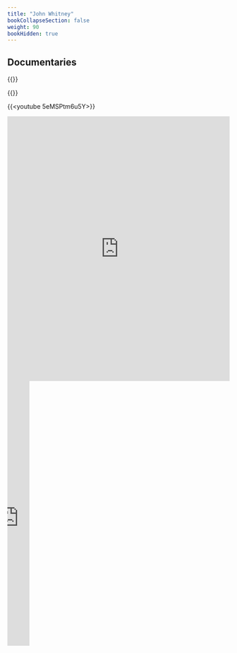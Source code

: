 ```yaml
---
title: "John Whitney"
bookCollapseSection: false
weight: 90
bookHidden: true
---
```



## Documentaries

{{<youtube uunwKF7AUkc>}}

{{<youtube cP5Mj6ZvZJc>}}

{{<youtube 5eMSPtm6u5Y>}}

<iframe src="https://archive.org/embed/196175JohnWhitneyAnthology" width="100%" height="600" frameborder="0" webkitallowfullscreen="true" mozallowfullscreen="true" allowfullscreen></iframe>

<iframe src="https://archive.org/embed/experimentsinmotiongraphics1968" width="10%" height="600" frameborder="0" webkitallowfullscreen="true" mozallowfullscreen="true" allowfullscreen></iframe>